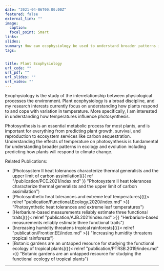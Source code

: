 ```yaml
---
date: "2021-04-06T00:00:00Z"
featured: false
external_link: ""
image:
  caption: 
  focal_point: Smart
links:
slides: 
summary: How can ecophysiology be used to understand broader patterns in plant ecology?
tags:


title: Plant Ecophysiology
url_code: ""
url_pdf: ""
url_slides: ""
url_video: ""
---
```

Ecophysiology is the study of the interrelationship between physiological processes the environment. Plant ecophysiology is a broad discipline, and my research interests currently focus on understanding how plants respond to and cope with variation in temperature. More specifically, I am interested in understanding how temperatures influence photosynthesis. 

Photosynthesis is an essential metabolic process for most plants, and is important for everything from predicting plant growth, survival, and reproduction to ecosystem services like carbon sequestration. Understanding the effects of temperature on photosynthesis is fundamental for understanding broader patterns in ecology and evolution including predicting how plants will respond to climate change.


Related Publications: <br>
* [Photosystem II heat tolerances characterize thermal generalists and the upper limit of carbon assimilation]({{ ref "/publication/PCE.2021/index.md" }} "Photosystem II heat tolerances characterize thermal generalists and the upper limit of carbon assimilation")<br>
* [Photosynthetic heat tolerances and extreme leaf temperatures]({{< relref "publication/Functional.Ecology.2020/index.md" >}} "Photosynthetic heat tolerances and extreme leaf temperatures")<br>
* [Herbarium-based measurements reliably estimate three functional traits]({{< relref "publication/AJB.2021/index.md" >}} "Herbarium-based measurements reliably estimate three functional traits")<br>
* [Increasing humidity threatens tropical rainforests]({{< relref "publication/Frontier.EE/index.md" >}} "Increasing humidity threatens tropical rainforests")<br>
* [Botanic gardens are an untapped resource for studying the functional ecology of tropical plants]({{< relref "publication/PTRSB.2019/index.md" >}} "Botanic gardens are an untapped resource for studying the functional ecology of tropical plants")<br>
---


